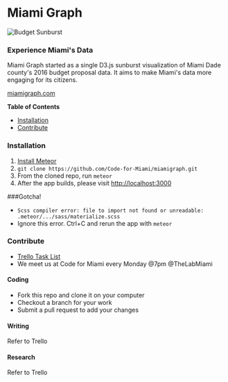 # Miami Graph

![Budget Sunburst](http://leadmiami.co/content/images/2015/08/sunburst.png)

### Experience Miami's Data
Miami Graph started as a single D3.js sunburst visualization of Miami Dade county's 2016 budget proposal data. It aims to make Miami's data more engaging for its citizens.

[miamigraph.com](http://miamigraph.com)

**Table of Contents**

- [Installation](#installation)
- [Contribute](#contribute)

### Installation

1. [Install Meteor](https://www.meteor.com/install)
2. `git clone https://github.com/Code-for-Miami/miamigraph.git`
3. From the cloned repo, run `meteor`
4. After the app builds, please visit [http://localhost:3000](http://localhost:3000)

###Gotcha!
* `Scss compiler error: file to import not found or unreadable: .meteor/.../sass/materialize.scss`
 * Ignore this error. Ctrl+C and rerun the app with `meteor`

### Contribute
* [Trello Task List](https://trello.com/b/fIe4tQWP/miami-graph)
* We meet us at Code for Miami every Monday @7pm @TheLabMiami

#### Coding
* Fork this repo and clone it on your computer
* Checkout a branch for your work
* Submit a pull request to add your changes

#### Writing
Refer to Trello

#### Research
Refer to Trello
